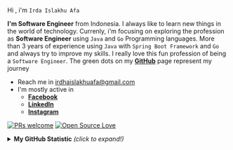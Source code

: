 Hi , i'm `Irda Islakhu Afa`

<b>I'm Software Engineer</b> from Indonesia. I always like to learn new things in the world of technology. Currenly, i'm focusing on exploring the profession as <b>Software Engineer</b> using `Java` and `Go` Programming languages. More than 3 years of experience using `Java` with `Spring Boot Framework` and `Go` and always try to improve my skills. I really love this fun profession of being a `Software Engineer`. The green dots on my [**GitHub**](https://github.com/irdaislakhuafa) page represent my journey

- Reach me in irdhaislakhuafa@gmail.com
- I'm mostly active in 
	- **[Facebook](https://web.facebook.com/irda.irda.3597)**
	- **[LinkedIn](https://www.linkedin.com/in/irda-islakhu-afa-b305a521a/)**
	- **[Instagram](https://www.instagram.com/irdaislakhu/)**

[![PRs welcome](https://img.shields.io/badge/PRs-welcome-brightgreen.svg?style=flat&logo=github)](https://github.com/irdaislakhuafa) [![Open Source Love](https://badges.frapsoft.com/os/v2/open-source.svg?v=103)](https://github.com/irdaislakhuafa)

<details>
<summary><b>My GitHub Statistic</b> <i>(click to expand!)</i></summary>
<br>

<!-- profile -->

![](http://github-profile-summary-cards.vercel.app/api/cards/profile-details?username=irdaislakhuafa&theme=nord_dark)


![](http://github-profile-summary-cards.vercel.app/api/cards/stats?username=irdaislakhuafa&theme=nord_dark)
![](http://github-profile-summary-cards.vercel.app/api/cards/productive-time?username=irdaislakhuafa&theme=nord_dark&utcOffset=8)


![](http://github-profile-summary-cards.vercel.app/api/cards/repos-per-language?username=irdaislakhuafa&theme=nord_dark)
![](http://github-profile-summary-cards.vercel.app/api/cards/most-commit-language?username=irdaislakhuafa&theme=nord_dark)



</details>
